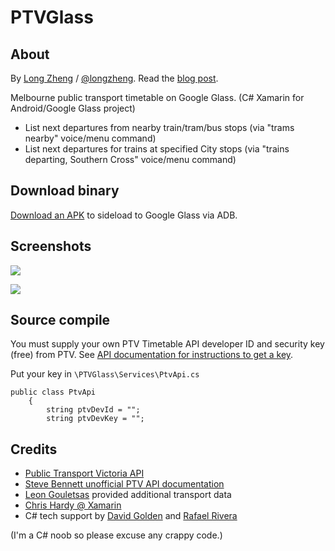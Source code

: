 # PTVGlass 

## About
By [Long Zheng](http://www.istartedsomething.com) / [@longzheng](https://twitter.com/longzheng). Read the [blog post](http://www.istartedsomething.com/20140329/making-a-google-glass-app-with-c-on-xamarin-ptvglass/).

Melbourne public transport timetable on Google Glass. (C# Xamarin for Android/Google Glass project)

- List next departures from nearby train/tram/bus stops (via "trams nearby" voice/menu command)
- List next departures for trains at specified City stops (via "trains departing, Southern Cross" voice/menu command)

## Download binary
[Download an APK](https://github.com/longzheng/PTVGlass/releases) to sideload to Google Glass via ADB.

## Screenshots
![](http://longzheng.github.io/PTVGlass/ptvglass.png)

![](http://longzheng.github.io/PTVGlass/20140326_112346_933_x.png)

## Source compile
You must supply your own PTV Timetable API developer ID and security key (free) from PTV. See [API documentation for instructions to get a key](http://stevage.github.io/PTV-API-doc/#header4).

Put your key in `\PTVGlass\Services\PtvApi.cs`

    public class PtvApi
    	{
    		string ptvDevId = "";
    		string ptvDevKey = "";

## Credits
- [Public Transport Victoria API](https://www.data.vic.gov.au/raw_data/ptv-timetable-api/6056)
- [Steve Bennett unofficial PTV API documentation](http://stevage.github.io/PTV-API-doc/#header18)
- [Leon Gouletsas](http://leon.gouletsas.com/) provided additional transport data
- [Chris Hardy @ Xamarin](https://twitter.com/chrisntr)
- C# tech support by [David Golden](https://twitter.com/GoldenTao) and [Rafael Rivera](https://twitter.com/withinrafael)

(I'm a C# noob so please excuse any crappy code.)
